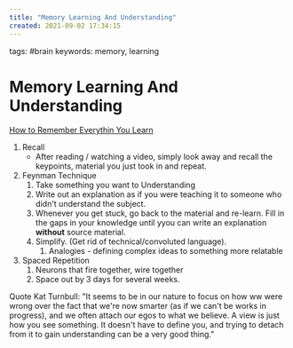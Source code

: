 ```yaml
---
title: "Memory Learning And Understanding"
created: 2021-09-02 17:34:15
---
```


tags: #brain
keywords: memory, learning

# Memory Learning And Understanding

[How to Remember Everythin You Learn](https://www.youtube.com/watch?v=V-UvSKe8jW4)

1. Recall
   - After reading / watching a video, simply look away and recall the keypoints, material you just took in and repeat.
2. Feynman Technique
   1. Take something you want to Understanding
   2. Write out an explanation as if you were teaching it to someone who didn't understand the subject.
   3. Whenever you get stuck, go back to the material and re-learn.  Fill in the gaps in your knowledge until yyou can write an explanation **without** source material.
   4. Simplify. (Get rid of technical/convoluted language).
      1. Analogies - defining complex ideas to something more relatable
3. Spaced Repetition
   1. Neurons that fire together, wire together
   2. Space out by 3 days for several weeks.

Quote Kat Turnbull:
"It seems to be in our nature to focus on how ww were wrong over the fact that we're now smarter (as if we can't be works in progress), and we often attach our egos to what we believe.  A view is just how you see something. It doesn't have to define you, and trying to detach from it to gain understanding can be a very good thing."
